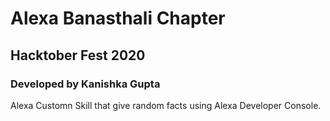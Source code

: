 # Alexa Banasthali Chapter
## Hacktober Fest 2020
### Developed by Kanishka Gupta

Alexa Customn Skill that give random facts using Alexa Developer Console.

